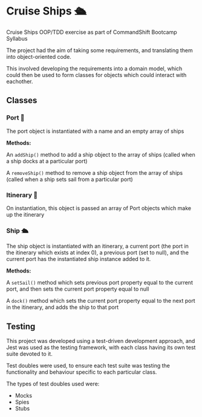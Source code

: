 # Cruise Ships 🛳️
Cruise Ships OOP/TDD exercise as part of CommandShift Bootcamp Syllabus

The project had the aim of taking some requirements, and translating them into object-oriented code. 

This involved developing the requirements into a domain model, which could then be used to form classes for objects which could interact with eachother.

## Classes
### Port 🌊

The port object is instantiated with a name and an empty array of ships

**Methods:**

An ``addShip()`` method to add a ship object to the array of ships (called when a ship docks at a particular port)

A ``removeShip()`` method to remove a ship object from the array of ships (called when a ship sets sail from a particular port)

### Itinerary 📜

On instantiation, this object is passed an array of Port objects which make up the itinerary

### Ship 🛳️
The ship object is instantiated with an itinerary, a current port (the port in the itinerary which exists at index 0), a previous port (set to null), and the current port has the instantiated ship instance added to it.

**Methods:**

A ``setSail()`` method which sets previous port property equal to the current port, and then sets the current port property equal to null

A ``dock()`` method which sets the current port property equal to the next port in the itinerary, and adds the ship to that port

## Testing

This project was developed using a test-driven development approach, and Jest was used as the testing framework, with each class having its own test suite devoted to it.

Test doubles were used, to ensure each test suite was testing the functionality and behaviour specific to each particular class. 

The types of test doubles used were: 

* Mocks
* Spies
* Stubs
